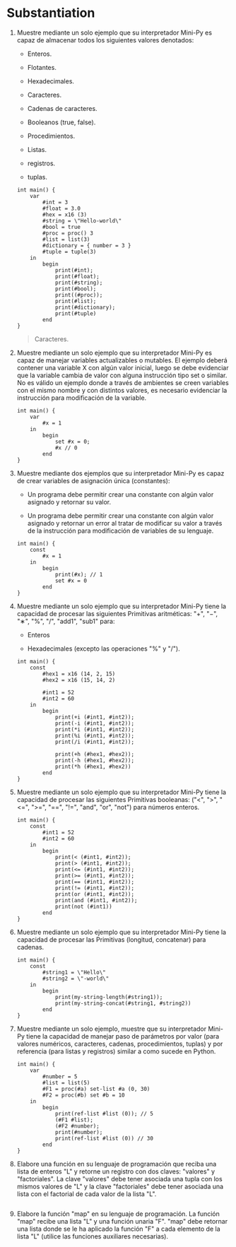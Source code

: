 # Substantiation

1. Muestre mediante un solo ejemplo que su interpretador Mini-Py es capaz de almacenar todos los siguientes valores denotados:

	- Enteros.

	- Flotantes.

	- Hexadecimales.

	- Caracteres.

	- Cadenas de caracteres.

	- Booleanos (true, false).

	- Procedimientos.

	- Listas.

	- registros.

	- tuplas.

	```
	int main() {
		var
			#int = 3
			#float = 3.0
			#hex = x16 (3)
			#string = \"Hello-world\"
			#bool = true
			#proc = proc() 3
			#list = list(3)
			#dictionary = { number = 3 }
			#tuple = tuple(3)
		in
			begin
				print(#int);
				print(#float);
				print(#string);
				print(#bool);
				print((#proc));
				print(#list);
				print(#dictionary);
				print(#tuple)
			end
	}
	```

	> Caracteres.

2. Muestre mediante un solo ejemplo que su interpretador Mini-Py es capaz de manejar variables actualizables o mutables. El ejemplo deberá contener una variable X con algún valor inicial, luego se debe evidenciar que la variable cambia de valor con alguna instrucción tipo set o similar. No es válido un ejemplo donde a través de ambientes se creen variables con el mismo nombre y con distintos valores, es necesario evidenciar la instrucción para modificación de la variable.

	```
	int main() {
		var
			#x = 1
		in
			begin
				set #x = 0;
				#x // 0
			end
	}
	```

3. Muestre mediante dos ejemplos que su interpretador Mini-Py es capaz de crear variables de asignación única (constantes):

	- Un programa debe permitir crear una constante con algún valor asignado y retornar su valor.

	- Un programa debe permitir crear una constante con algún valor asignado y retornar un error al tratar de modificar su valor a través de la instrucción para modificación de variables de su lenguaje.

	```
	int main() {
		const
			#x = 1
		in
			begin
				print(#x); // 1
				set #x = 0
			end
	}
	```

4. Muestre mediante un solo ejemplo que su interpretador Mini-Py tiene la capacidad de procesar las siguientes Primitivas aritméticas:  "+", "−", "∗", "%", "/", "add1", "sub1" para:

	- Enteros

	- Hexadecimales (excepto las operaciones "%" y "/").

	```
	int main() {
		const
			#hex1 = x16 (14, 2, 15)
			#hex2 = x16 (15, 14, 2)

			#int1 = 52
			#int2 = 60
		in
			begin
				print(+i (#int1, #int2));
				print(-i (#int1, #int2));
				print(*i (#int1, #int2));
				print(%i (#int1, #int2));
				print(/i (#int1, #int2));

				print(+h (#hex1, #hex2));
				print(-h (#hex1, #hex2));
				print(*h (#hex1, #hex2))
			end
	}
	```

5. Muestre mediante un solo ejemplo que su interpretador Mini-Py tiene la capacidad de procesar las siguientes Primitivas booleanas:  ("<", ">", "<=", ">=", "==", "!=", "and", "or", "not") para números enteros.

	```
	int main() {
		const
			#int1 = 52
			#int2 = 60
		in
			begin
				print(< (#int1, #int2));
				print(> (#int1, #int2));
				print(<= (#int1, #int2));
				print(>= (#int1, #int2));
				print(== (#int1, #int2));
				print(!= (#int1, #int2));
				print(or (#int1, #int2));
				print(and (#int1, #int2));
				print(not (#int1))
			end
	}
	```

6. Muestre mediante un solo ejemplo que su interpretador Mini-Py tiene la capacidad de procesar las Primitivas (longitud, concatenar) para cadenas.

	```
	int main() {
		const
			#string1 = \"Hello\"
			#string2 = \"-world\"
		in
			begin
				print(my-string-length(#string1));
				print(my-string-concat(#string1, #string2))
			end
	}
	```

7. Muestre mediante un solo ejemplo, muestre que su interpretador Mini-Py tiene la capacidad de manejar paso de parámetros por valor (para valores numéricos, caracteres, cadenas, procedimientos, tuplas) y por referencia (para listas y registros) similar a como sucede en Python.

	```
	int main() {
		var
			#number = 5
			#list = list(5)
			#F1 = proc(#a) set-list #a (0, 30)
			#F2 = proc(#b) set #b = 10
		in
			begin
				print(ref-list #list (0)); // 5
				(#F1 #list);
				(#F2 #number);
				print(#number);
				print(ref-list #list (0)) // 30
			end
	}
	```

8. Elabore una función en su lenguaje de programación que reciba una lista de enteros "L" y retorne un registro con dos claves: "valores" y "factoriales". La clave "valores" debe tener asociada una tupla con los mismos valores de "L" y la clave "factoriales" debe tener asociada una lista con el factorial de cada valor de la lista "L".

	```

	```

9. Elabore la función "map" en su lenguaje de programación. La función "map" recibe una lista "L" y una función unaria "F". "map" debe retornar una lista donde se le ha aplicado la función "F" a cada elemento de la lista "L" (utilice las funciones auxiliares necesarias).

	```

	```